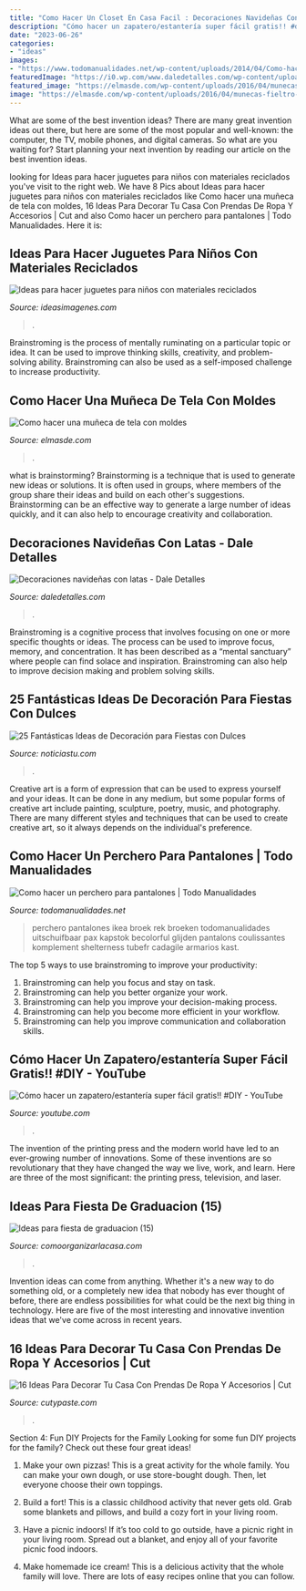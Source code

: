 ```yaml
---
title: "Como Hacer Un Closet En Casa Facil : Decoraciones Navideñas Con Latas"
description: "Cómo hacer un zapatero/estantería super fácil gratis!! #diy"
date: "2023-06-26"
categories:
- "ideas"
images:
- "https://www.todomanualidades.net/wp-content/uploads/2014/04/Como-hacer-un-perchero-para-pantalones-introd.jpg"
featuredImage: "https://i0.wp.com/www.daledetalles.com/wp-content/uploads/2016/11/decoracion-con-latas19.jpg?resize=550%2C733"
featured_image: "https://elmasde.com/wp-content/uploads/2016/04/munecas-fieltro-4.jpg"
image: "https://elmasde.com/wp-content/uploads/2016/04/munecas-fieltro-4.jpg"
---
```



What are some of the best invention ideas?
There are many great invention ideas out there, but here are some of the most popular and well-known: the computer, the TV, mobile phones, and digital cameras. So what are you waiting for? Start planning your next invention by reading our article on the best invention ideas.

	

		
looking for Ideas para hacer juguetes para niños con materiales reciclados you've visit to the right web. We have 8 Pics about Ideas para hacer juguetes para niños con materiales reciclados like Como hacer una muñeca de tela con moldes, 16 Ideas Para Decorar Tu Casa Con Prendas De Ropa Y Accesorios | Cut and also Como hacer un perchero para pantalones | Todo Manualidades. Here it is:
		
    
## Ideas Para Hacer Juguetes Para Niños Con Materiales Reciclados

<img loading=lazy src="https://ideasimagenes.com/wp-content/uploads/2017/09/JuguetesReciclados15.jpg" onerror="this.onerror=null;this.src='https://tse2.mm.bing.net/th?id=OIP.JCbvBcFKszwhBrM_1l9XbAAAAA&amp;pid=15.1';" alt="Ideas para hacer juguetes para niños con materiales reciclados">

_Source: ideasimagenes.com_

>. 

	

Brainstroming is the process of mentally ruminating on a particular topic or idea. It can be used to improve thinking skills, creativity, and problem-solving ability. Brainstroming can also be used as a self-imposed challenge to increase productivity.

    
## Como Hacer Una Muñeca De Tela Con Moldes

<img loading=lazy src="https://elmasde.com/wp-content/uploads/2016/04/munecas-fieltro-4.jpg" onerror="this.onerror=null;this.src='https://tse1.mm.bing.net/th?id=OIP.nqqoUD0oEg_EYtSA3U270wHaJ4&amp;pid=15.1';" alt="Como hacer una muñeca de tela con moldes">

_Source: elmasde.com_

>. 

	

what is brainstorming?
Brainstorming is a technique that is used to generate new ideas or solutions. It is often used in groups, where members of the group share their ideas and build on each other's suggestions. Brainstorming can be an effective way to generate a large number of ideas quickly, and it can also help to encourage creativity and collaboration.

    
## Decoraciones Navideñas Con Latas - Dale Detalles

<img loading=lazy src="https://i0.wp.com/www.daledetalles.com/wp-content/uploads/2016/11/decoracion-con-latas19.jpg?resize=550%2C733" onerror="this.onerror=null;this.src='https://tse2.mm.bing.net/th?id=OIP.yl-f-nYlHikn6oxFxdbnZwHaJ3&amp;pid=15.1';" alt="Decoraciones navideñas con latas - Dale Detalles">

_Source: daledetalles.com_

>. 

	

Brainstroming is a cognitive process that involves focusing on one or more specific thoughts or ideas. The process can be used to improve focus, memory, and concentration. It has been described as a “mental sanctuary” where people can find solace and inspiration. Brainstroming can also help to improve decision making and problem solving skills.

    
## 25 Fantásticas Ideas De Decoración Para Fiestas Con Dulces

<img loading=lazy src="https://noticiastu.com/wp-content/uploads/2018/03/1522372157180.jpg" onerror="this.onerror=null;this.src='https://tse3.mm.bing.net/th?id=OIP.GX3NxQ60sUkgxeQHVOfZJgHaLH&amp;pid=15.1';" alt="25 Fantásticas Ideas de Decoración para Fiestas con Dulces">

_Source: noticiastu.com_

>. 

	

Creative art is a form of expression that can be used to express yourself and your ideas. It can be done in any medium, but some popular forms of creative art include painting, sculpture, poetry, music, and photography. There are many different styles and techniques that can be used to create creative art, so it always depends on the individual's preference.

    
## Como Hacer Un Perchero Para Pantalones | Todo Manualidades

<img loading=lazy src="https://www.todomanualidades.net/wp-content/uploads/2014/04/Como-hacer-un-perchero-para-pantalones-introd.jpg" onerror="this.onerror=null;this.src='https://tse3.mm.bing.net/th?id=OIP.cHkL7e_L2aThmHi0Eqko9wHaFr&amp;pid=15.1';" alt="Como hacer un perchero para pantalones | Todo Manualidades">

_Source: todomanualidades.net_

>perchero pantalones ikea broek rek broeken todomanualidades uitschuifbaar pax kapstok becolorful glijden pantalons coulissantes komplement shelterness tubefr cadagile armarios kast. 

	

The top 5 ways to use brainstroming to improve your productivity:
1. Brainstroming can help you focus and stay on task.
2. Brainstroming can help you better organize your work.
3. Brainstroming can help you improve your decision-making process.
4. Brainstroming can help you become more efficient in your workflow.
5. Brainstroming can help you improve communication and collaboration skills.

    
## Cómo Hacer Un Zapatero/estantería Super Fácil Gratis!! #DIY - YouTube

<img loading=lazy src="https://i.ytimg.com/vi/8pP3FwdsDRQ/maxresdefault.jpg" onerror="this.onerror=null;this.src='https://tse4.mm.bing.net/th?id=OIP.1YwTuG-1Hx84AwFkvJaZiQHaEK&amp;pid=15.1';" alt="Cómo hacer un zapatero/estantería super fácil gratis!! #DIY - YouTube">

_Source: youtube.com_

>. 

	

The invention of the printing press and the modern world have led to an ever-growing number of innovations. Some of these inventions are so revolutionary that they have changed the way we live, work, and learn. Here are three of the most significant: the printing press, television, and laser.

    
## Ideas Para Fiesta De Graduacion (15)

<img loading=lazy src="https://comoorganizarlacasa.com/wp-content/uploads/2016/05/Ideas-para-fiesta-de-graduacion-15.jpg" onerror="this.onerror=null;this.src='https://tse2.mm.bing.net/th?id=OIP.9dOjyxse0ulPpwoQvoSDsgHaKe&amp;pid=15.1';" alt="Ideas para fiesta de graduacion (15)">

_Source: comoorganizarlacasa.com_

>. 

	

Invention ideas can come from anything. Whether it's a new way to do something old, or a completely new idea that nobody has ever thought of before, there are endless possibilities for what could be the next big thing in technology. Here are five of the most interesting and innovative invention ideas that we've come across in recent years.

    
## 16 Ideas Para Decorar Tu Casa Con Prendas De Ropa Y Accesorios | Cut

<img loading=lazy src="https://www.cutypaste.com/wp-content/uploads/2016/12/b6.jpg" onerror="this.onerror=null;this.src='https://tse3.mm.bing.net/th?id=OIP.ZM-yY3TQDxHafy2KvAQTPwHaLH&amp;pid=15.1';" alt="16 Ideas Para Decorar Tu Casa Con Prendas De Ropa Y Accesorios | Cut">

_Source: cutypaste.com_

>. 

	

Section 4: Fun DIY Projects for the Family
Looking for some fun DIY projects for the family? Check out these four great ideas!
1. Make your own pizzas! This is a great activity for the whole family. You can make your own dough, or use store-bought dough. Then, let everyone choose their own toppings.

2. Build a fort! This is a classic childhood activity that never gets old. Grab some blankets and pillows, and build a cozy fort in your living room.

3. Have a picnic indoors! If it’s too cold to go outside, have a picnic right in your living room. Spread out a blanket, and enjoy all of your favorite picnic food indoors.

4. Make homemade ice cream! This is a delicious activity that the whole family will love. There are lots of easy recipes online that you can follow.

